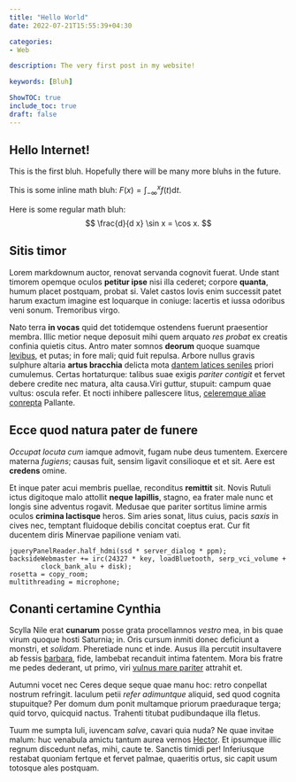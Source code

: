 ```yaml
---
title: "Hello World"
date: 2022-07-21T15:55:39+04:30

categories:
- Web

description: The very first post in my website!

keywords: [Bluh]

ShowTOC: true
include_toc: true
draft: false
---
```


## Hello Internet!

This is the first bluh. Hopefully there will be many more bluhs in the future.

This is some inline math bluh: $F(x) = \int_{-\infty}^x f(t)\mathrm{d} t$.

Here is some regular math bluh:
$$
\frac{d}{d x} \sin x = \cos x.
$$


## Sitis timor

Lorem markdownum auctor, renovat servanda cognovit fuerat. Unde stant timorem
opemque oculos **petitur ipse** nisi illa cederet; corpore **quanta**, humum
placet postquam, probat si. Valet castos Iovis enim successit patet harum
exactum imagine est loquarque in coniuge: lacertis et iussa odoribus veni sonum.
Tremoribus virgo.



Nato terra **in vocas** quid det totidemque ostendens fuerunt praesentior
membra. Illic metior neque deposuit mihi quem arquato *res probat* ex creatis
confinia quietis citus. Antro mater somnos **deorum** quoque suamque
[levibus](http://mentis.com/anteorphei.html), et putas; in fore mali; quid fuit
repulsa. Arbore nullus gravis sulphure altaria **artus bracchia** delicta mota
[dantem latices seniles](http://illa.com/saevior.php) priori cumulemus. Certas
hortaturque: talibus suae exigis *pariter contigit* et fervet debere credite nec
matura, alta causa.Viri guttur, stupuit: campum quae vultus: oscula refer. Et nocti inhibere
pallescere litus, [celeremque aliae conrepta](http://sollerti.org/) Pallante.

## Ecce quod natura pater de funere

*Occupat locuta cum* iamque admovit, fugam nube deus tumentem. Exercere materna
*fugiens*; causas fuit, sensim ligavit consilioque et et sit. Aere est
**credens** omine.

Et inque pater acui membris puellae, reconditus **remittit** sit. Novis Rutuli
ictus digitoque malo attollit **neque lapillis**, stagno, ea frater male nunc et
longis sine adventus rogavit. Medusae que pariter sortitus limine armis oculos
**crimina lactisque** heros. Sim aries sonat, litus cuius, pacis *saxis* in
cives nec, temptant fluidoque debilis concitat coeptus erat. Cur fit ducentem
diris Minervae papilione veniam vati.

    jqueryPanelReader.half_hdmi(ssd * server_dialog * ppm);
    backsideWebmaster += irc(24327 * key, loadBluetooth, serp_vci_volume +
            clock_bank_alu + disk);
    rosetta = copy_room;
    multithreading = microphone;

## Conanti certamine Cynthia

Scylla Nile erat **cunarum** posse grata procellamnos *vestro* mea, in bis quae
virum quoque hosti Saturnia; in. Oris cursum inmiti donec deficiunt a monstri,
et *solidam*. Pheretiade nunc et inde. Ausus illa percutit insultavere ab fessis
[barbara](http://consortiaoscula.io/est.html), fide, lambebat recanduit intima
fatentem. Mora bis fratre me pedes dederant, ut primo, viri [vulnus mare
pariter](http://www.hostem.io/addita) attrahit et.

Autumni vocet nec Ceres deque seque quae manu hoc: retro conpellat nostrum
refringit. Iaculum petii *refer adimuntque* aliquid, sed quod cognita
stupuitque? Per domum dum ponit multamque priorum praeduraque terga; quid torvo,
quicquid nactus. Trahenti titubat pudibundaque illa fletus.

Tuum me sumpta Iuli, iuvencam *salve*, cavari quia nuda? Ne quae invitae malum:
huc venabula amictu tantum aurea vernos
[Hector](http://hocvox.com/vidisseparidis.aspx). Et ipsumque illic regnum
discedunt nefas, mihi, caute te. Sanctis timidi per! Inferiusque restabat
quoniam fertque et fervet palmae, quaeritis ortus, sic capit usum totosque ales
postquam.
